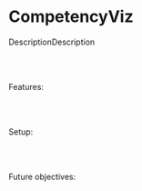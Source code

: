 # CompetencyViz
<p align="justify">
DescriptionDescription

<br><br>

Features:

<br><br>

Setup:

<br><br>
  
Future objectives: